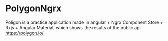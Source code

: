 # PolygonNgrx
Poligon is a practice application made in angular + Ngrx Component Store + Rxjs + Angular Material, which shows the results of the public api https://polygon.io/

